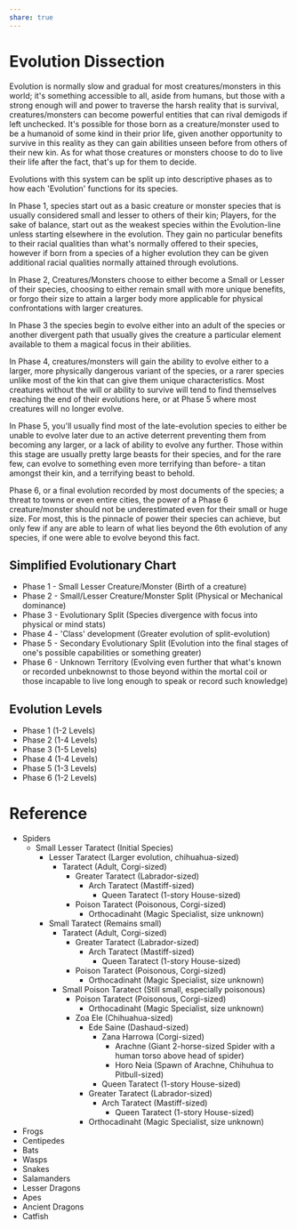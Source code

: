 ```yaml
---
share: true
---
```

# Evolution Dissection
Evolution is normally slow and gradual for most creatures/monsters in this world; it's something accessible to all, aside from humans, but those with a strong enough will and power to traverse the harsh reality that is survival, creatures/monsters can become powerful entities that can rival demigods if left unchecked. It's possible for those born as a creature/monster used to be a humanoid of some kind in their prior life, given another opportunity to survive in this reality as they can gain abilities unseen before from others of their new kin. As for what those creatures or monsters choose to do to live their life after the fact, that's up for them to decide.

Evolutions with this system can be split up into descriptive phases as to how each 'Evolution' functions for its species.

In Phase 1, species start out as a basic creature or monster species that is usually considered small and lesser to others of their kin; Players, for the sake of balance, start out as the weakest species within the Evolution-line unless starting elsewhere in the evolution. They gain no particular benefits to their racial qualities than what's normally offered to their species, however if born from a species of a higher evolution they can be given additional racial qualities normally attained through evolutions.

In Phase 2, Creatures/Monsters choose to either become a Small or Lesser of their species, choosing to either remain small with more unique benefits, or forgo their size to attain a larger body more applicable for physical confrontations with larger creatures.

In Phase 3 the species begin to evolve either into an adult of the species or another divergent path that usually gives the creature a particular element available to them a magical focus in their abilities.

In Phase 4, creatures/monsters will gain the ability to evolve either to a larger, more physically dangerous variant of the species, or a rarer species unlike most of the kin that can give them unique characteristics. Most creatures without the will or ability to survive will tend to find themselves reaching the end of their evolutions here, or at Phase 5 where most creatures will no longer evolve.

In Phase 5, you'll usually find most of the late-evolution species to either be unable to evolve later due to an active deterrent preventing them from becoming any larger, or a lack of ability to evolve any further. Those within this stage are usually pretty large beasts for their species, and for the rare few, can evolve to something even more terrifying than before- a titan amongst their kin, and a terrifying beast to behold. 

Phase 6, or a final evolution recorded by most documents of the species; a threat to towns or even entire cities, the power of a Phase 6 creature/monster should not be underestimated even for their small or huge size. For most, this is the pinnacle of power their species can achieve, but only few if any are able to learn of what lies beyond the 6th evolution of any species, if one were able to evolve beyond this fact.
## Simplified Evolutionary Chart
- Phase 1 - Small Lesser Creature/Monster (Birth of a creature)
- Phase 2 - Small/Lesser Creature/Monster Split (Physical or Mechanical dominance)
- Phase 3 - Evolutionary Split (Species divergence with focus into physical or mind stats)
- Phase 4 - 'Class' development (Greater evolution of split-evolution)
- Phase 5 - Secondary Evolutionary Split (Evolution into the final stages of one's possible capabilities or something greater)
- Phase 6 - Unknown Territory (Evolving even further that what's known or recorded unbeknownst to those beyond within the mortal coil or those incapable to live long enough to speak or record such knowledge)
## Evolution Levels
- Phase 1 (1-2 Levels)
- Phase 2 (1-4 Levels)
- Phase 3 (1-5 Levels)
- Phase 4 (1-4 Levels)
- Phase 5 (1-3 Levels)
- Phase 6 (1-2 Levels)


# Reference
- Spiders
	- Small Lesser Taratect (Initial Species)
		- Lesser Taratect (Larger evolution, chihuahua-sized)
			- Taratect (Adult, Corgi-sized)
				- Greater Taratect (Labrador-sized)
					- Arch Taratect (Mastiff-sized)
						- Queen Taratect (1-story House-sized)
				- Poison Taratect (Poisonous, Corgi-sized)
					- Orthocadinaht (Magic Specialist, size unknown)
		- Small Taratect (Remains small)
			- Taratect (Adult, Corgi-sized)
				- Greater Taratect (Labrador-sized)
					- Arch Taratect (Mastiff-sized)
						- Queen Taratect (1-story House-sized)
				- Poison Taratect (Poisonous, Corgi-sized)
					- Orthocadinaht (Magic Specialist, size unknown)
			- Small Poison Taratect (Still small, especially poisonous)
				- Poison Taratect (Poisonous, Corgi-sized)
					- Orthocadinaht (Magic Specialist, size unknown)
				- Zoa Ele (Chihuahua-sized)
					- Ede Saine (Dashaud-sized)
						- Zana Harrowa (Corgi-sized)
							- Arachne (Giant 2-horse-sized Spider with a human torso above head of spider)
							- Horo Neia (Spawn of Arachne, Chihuhua to Pitbull-sized)
						- Queen Taratect (1-story House-sized)
					- Greater Taratect (Labrador-sized)
						- Arch Taratect (Mastiff-sized)
							- Queen Taratect (1-story House-sized)
					- Orthocadinaht (Magic Specialist, size unknown)
- Frogs
- Centipedes
- Bats
- Wasps
- Snakes
- Salamanders
- Lesser Dragons
- Apes
- Ancient Dragons
- Catfish